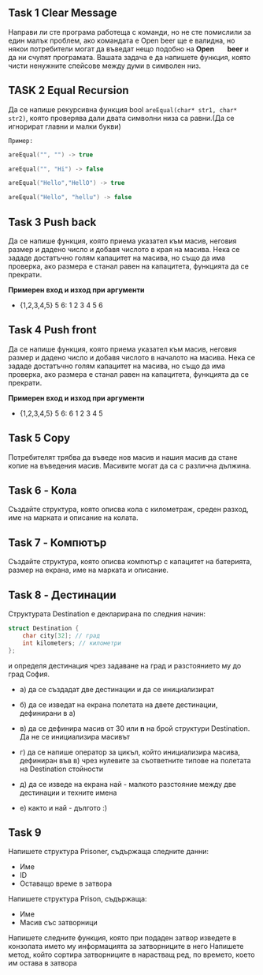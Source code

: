 ## Task 1 Clear Message
Направи ли сте програма работеща с команди, но не сте помислили за един малък проблем, ако командата е Open beer ще е валидна, но някои потребители могат да въведат нещо подобно на **Open &nbsp;&nbsp;&nbsp;&nbsp;&nbsp;&nbsp; beer** и да ни счупят програмата. Вашата задача е да напишете функция, която чисти ненужните спейсове между думи в символен низ.

## TASK 2 Equal Recursion
Да се напише рекурсивна функция bool `areEqual(char* str1, char* str2)`, която проверява дали двата символни низа са равни.(Да се игнорират главни и малки букви)

`Пример:`
```C++
areEqual("", "") -> true
```
```C++
areEqual("", "Hi") -> false
```
```C++
areEqual("Hello","HellO") -> true
```
```C++
areEqual("Hello", "hellu") -> false
```


## Task 3 Push back

Да се напише функция, която приема указател към масив, неговия размер и дадено число и добавя числото в края на масива. Нека се зададе достатъчно голям капацитет на масива, но също да има проверка, ако размера е станал равен на капацитета, функцията да се прекрати. 

**Примерен вход и изход при аргументи**
- {1,2,3,4,5} 5 6: 1 2 3 4 5 6

## Task 4 Push front
Да се напише функция, която приема указател към масив, неговия размер и дадено число и добавя числото в началото на масива. Нека се зададе достатъчно голям капацитет на масива, но също да има проверка, ако размера е станал равен на капацитета, функцията да се прекрати. 

**Примерен вход и изход при аргументи**
- {1,2,3,4,5} 5 6: 6 1 2 3 4 5

## Task 5 Copy
Потребителят трябва да въведе нов масив и нашия масив да стане копие на въведения масив. Масивите могат да са с различна дължина.

## Task 6 - Кола

Създайте структура, която описва кола с километраж, среден разход, име на марката и описание на колата.

## Task 7 - Компютър

Създайте структура, която описва компютър с капацитет на батерията, размер на екрана, име на марката и описание.

## Task 8 - Дестинации

Структурата Destination е декларирана по следния начин:

```c++
struct Destination {
    char city[32]; // град
    int kilometers; // километри
};
```

и определя дестинация чрез задаване на град и разстоянието му до град София.

- а) да се създадат две дестинации и да се инициализират

- б) да се изведат на екрана полетата на двете дестинации, дефинирани в а)

- в) да се дефинира масив от 30 или **n** на брой структури Destination. Да не се инициализира масивът

- г) да се напише оператор за цикъл, който инициализира масива, дефиниран във в) чрез нулевите за съответните типове на полетата на Destination стойности

- д) да се изведе на екрана най - малкото разстояние между две дестинации и техните имена

- е) както и най - дългото :) 

## Task 9

Напишете структура Prisoner, съдържаща следните данни:
- Име
- ID
- Оставащо време в затвора

Напишете структура Prison, съдържаща:
- Име
- Масив със затворници

Напишете следните функция, която при подаден затвор изведете в конзолата името му информацията за затворниците в него
Напишете метод, който сортира затворниците в нарастващ ред, по времето, което им остава в затвора



